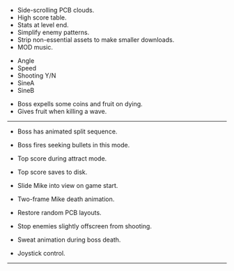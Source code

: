 
* Side-scrolling PCB clouds.
* High score table.
* Stats at level end.
* Simplify enemy patterns.
* Strip non-essential assets to make smaller downloads.
* MOD music.

- Angle
- Speed
- Shooting Y/N
- SineA
- SineB

* Boss expells some coins and fruit on dying.
* Gives fruit when killing a wave.


-----------------------------------------------------

* Boss has animated split sequence.
* Boss fires seeking bullets in this mode.

* Top score during attract mode.
* Top score saves to disk.
* Slide Mike into view on game start.

* Two-frame Mike death animation.
* Restore random PCB layouts.
* Stop enemies slightly offscreen from shooting.
* Sweat animation during boss death.
* Joystick control.

-----------------------------------------------------
